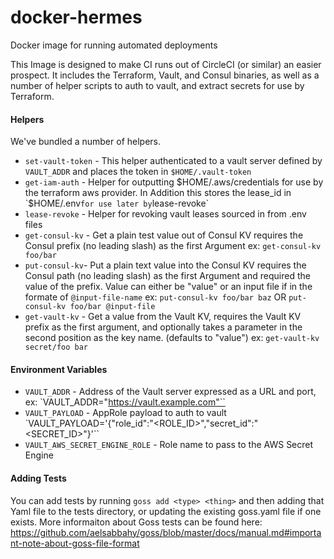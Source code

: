 # docker-hermes
Docker image for running automated deployments

This Image is designed to make CI runs out of CircleCI (or similar) an easier prospect. It includes the Terraform, Vault, and Consul binaries, as well as a number of helper scripts to auth to vault, and extract secrets for use by Terraform.

#### Helpers

We've bundled a number of helpers.

* `set-vault-token` - This helper authenticated to a vault server defined by `VAULT_ADDR` and places the token in `$HOME/.vault-token`
* `get-iam-auth` - Helper for outputting $HOME/.aws/credentials for use by the terraform aws provider. In Addition this stores the lease_id in `$HOME/.env` for use later by `lease-revoke`
* `lease-revoke` -  Helper for revoking vault leases sourced in from .env files
* `get-consul-kv` - Get a plain test value out of Consul KV requires the Consul prefix (no leading slash) as the first Argument ex: `get-consul-kv foo/bar`
* `put-consul-kv`-  Put a plain text value into the Consul KV requires the Consul path (no leading slash) as the first Argument and required the value of the prefix. Value can either be "value" or an input file if in the formate of `@input-file-name` ex: `put-consul-kv foo/bar baz` OR `put-consul-kv foo/bar @input-file`
* `get-vault-kv` - Get a value from the Vault KV, requires the Vault KV prefix as the first argument, and optionally takes a parameter in the second position as the key name. (defaults to "value") ex: `get-vault-kv secret/foo bar`
#### Environment Variables

* `VAULT_ADDR` - Address of the Vault server expressed as a URL and port, ex: `VAULT_ADDR="https://vault.example.com"``
* `VAULT_PAYLOAD` - AppRole payload to auth to vault  `VAULT_PAYLOAD='{"role_id":"<ROLE_ID>","secret_id":"<SECRET_ID>"}'``
* `VAULT_AWS_SECRET_ENGINE_ROLE` - Role name to pass to the AWS Secret Engine

#### Adding Tests

You can add tests by running `goss add <type> <thing>` and then adding that Yaml file to the tests directory, or updating the existing goss.yaml file if one exists. More informaiton about Goss tests can be found here: https://github.com/aelsabbahy/goss/blob/master/docs/manual.md#important-note-about-goss-file-format
